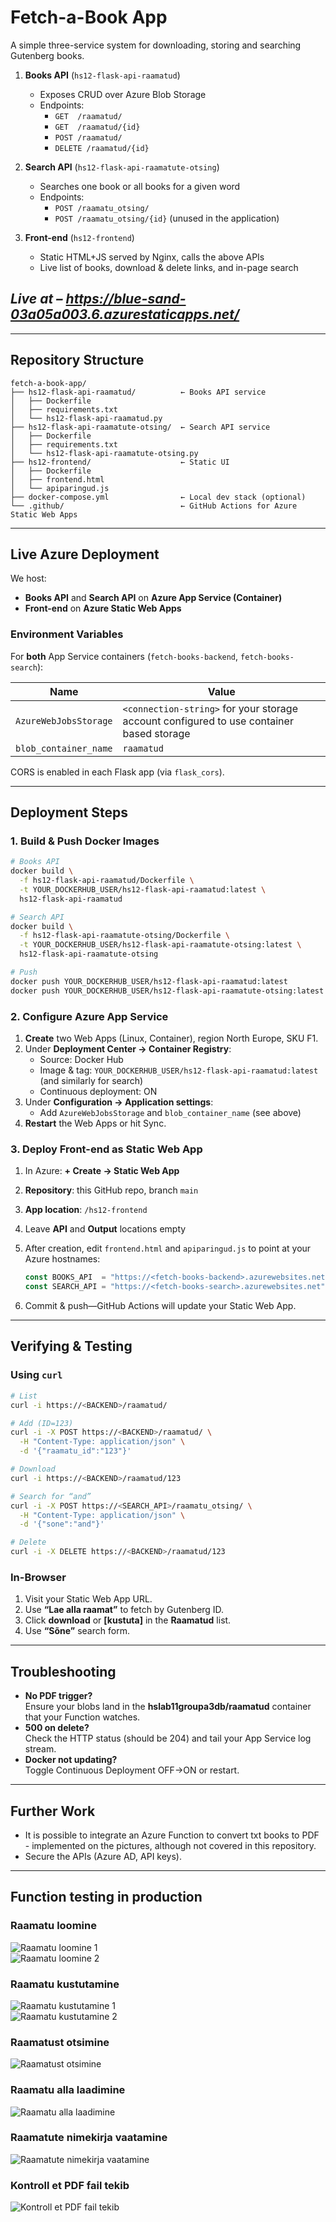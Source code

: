 # Fetch-a-Book App

A simple three-service system for downloading, storing and searching Gutenberg books.

1. **Books API** (`hs12-flask-api-raamatud`)  
   - Exposes CRUD over Azure Blob Storage   
   - Endpoints:  
     - `GET  /raamatud/`  
     - `GET  /raamatud/{id}`  
     - `POST /raamatud/`  
     - `DELETE /raamatud/{id}`  

2. **Search API** (`hs12-flask-api-raamatute-otsing`)  
   - Searches one book or all books for a given word  
   - Endpoints:  
     - `POST /raamatu_otsing/`  
     - `POST /raamatu_otsing/{id}`  (unused in the application)

3. **Front-end** (`hs12-frontend`)  
   - Static HTML+JS served by Nginx, calls the above APIs  
   - Live list of books, download & delete links, and in-page search  

## *Live at – https://blue-sand-03a05a003.6.azurestaticapps.net/*


---

## Repository Structure

```
fetch-a-book-app/
├── hs12-flask-api-raamatud/          ← Books API service
│   ├── Dockerfile
│   ├── requirements.txt
│   └── hs12-flask-api-raamatud.py
├── hs12-flask-api-raamatute-otsing/  ← Search API service
│   ├── Dockerfile
│   ├── requirements.txt
│   └── hs12-flask-api-raamatute-otsing.py
├── hs12-frontend/                    ← Static UI
│   ├── Dockerfile
│   ├── frontend.html
│   └── apiparingud.js
├── docker-compose.yml                ← Local dev stack (optional)
└── .github/                          ← GitHub Actions for Azure Static Web Apps
```

---

## Live Azure Deployment

We host:

- **Books API** and **Search API** on **Azure App Service (Container)**  
- **Front-end** on **Azure Static Web Apps**  

### Environment Variables

For **both** App Service containers (`fetch-books-backend`, `fetch-books-search`):

| Name                  | Value                                                                                    |
| --------------------- |------------------------------------------------------------------------------------------|
| `AzureWebJobsStorage` | `<connection-string>` for your storage account configured to use container based storage |
| `blob_container_name` | `raamatud`                                                                               |

CORS is enabled in each Flask app (via `flask_cors`).

---

## Deployment Steps

### 1. Build & Push Docker Images

```bash
# Books API
docker build \
  -f hs12-flask-api-raamatud/Dockerfile \
  -t YOUR_DOCKERHUB_USER/hs12-flask-api-raamatud:latest \
  hs12-flask-api-raamatud

# Search API
docker build \
  -f hs12-flask-api-raamatute-otsing/Dockerfile \
  -t YOUR_DOCKERHUB_USER/hs12-flask-api-raamatute-otsing:latest \
  hs12-flask-api-raamatute-otsing

# Push
docker push YOUR_DOCKERHUB_USER/hs12-flask-api-raamatud:latest
docker push YOUR_DOCKERHUB_USER/hs12-flask-api-raamatute-otsing:latest
```

### 2. Configure Azure App Service

1. **Create** two Web Apps (Linux, Container), region North Europe, SKU F1.  
2. Under **Deployment Center → Container Registry**:  
   - Source: Docker Hub  
   - Image & tag: `YOUR_DOCKERHUB_USER/hs12-flask-api-raamatud:latest` (and similarly for search)  
   - Continuous deployment: ON  
3. Under **Configuration → Application settings**:  
   - Add `AzureWebJobsStorage` and `blob_container_name` (see above)  
4. **Restart** the Web Apps or hit Sync.

### 3. Deploy Front-end as Static Web App

1. In Azure: **+ Create → Static Web App**  
2. **Repository**: this GitHub repo, branch `main`  
3. **App location**: `/hs12-frontend`  
4. Leave **API** and **Output** locations empty  
5. After creation, edit `frontend.html` and `apiparingud.js` to point at your Azure hostnames:

   ```js
   const BOOKS_API  = "https://<fetch-books-backend>.azurewebsites.net";
   const SEARCH_API = "https://<fetch-books-search>.azurewebsites.net";
   ```

6. Commit & push—GitHub Actions will update your Static Web App.

---

## Verifying & Testing

### Using `curl`

```bash
# List
curl -i https://<BACKEND>/raamatud/

# Add (ID=123)
curl -i -X POST https://<BACKEND>/raamatud/ \
  -H "Content-Type: application/json" \
  -d '{"raamatu_id":"123"}'

# Download
curl -i https://<BACKEND>/raamatud/123

# Search for “and”
curl -i -X POST https://<SEARCH_API>/raamatu_otsing/ \
  -H "Content-Type: application/json" \
  -d '{"sone":"and"}'

# Delete
curl -i -X DELETE https://<BACKEND>/raamatud/123
```

### In-Browser

1. Visit your Static Web App URL.  
2. Use **“Lae alla raamat”** to fetch by Gutenberg ID.  
3. Click **download** or **[kustuta]** in the **Raamatud** list.  
4. Use **“Sõne”** search form.

---

## Troubleshooting

- **No PDF trigger?**  
  Ensure your blobs land in the **hslab11groupa3db/raamatud** container that your Function watches.  
- **500 on delete?**  
  Check the HTTP status (should be 204) and tail your App Service log stream.  
- **Docker not updating?**  
  Toggle Continuous Deployment OFF→ON or restart.  

---

## Further Work

- It is possible to integrate an Azure Function to convert txt books to PDF - implemented on the pictures, although not covered in this repository.
- Secure the APIs (Azure AD, API keys).

---

## Function testing in production

### Raamatu loomine
![Raamatu loomine 1](images/Raamatu-loomine1.png)  
![Raamatu loomine 2](images/Raamatu-loomine2.png)

### Raamatu kustutamine
![Raamatu kustutamine 1](images/Raamatu-kustutamine1.png)  
![Raamatu kustutamine 2](images/Raamatu-kustutamine2.png)

### Raamatust otsimine
![Raamatust otsimine](images/Raamatust-otsimine.png)  

### Raamatu alla laadimine
![Raamatu alla laadimine](images/Raamatu-alla-laadimine.png)  

### Raamatute nimekirja vaatamine
![Raamatute nimekirja vaatamine](images/Raamatute-nimekirja-vaatamine.png)  

### Kontroll et PDF fail tekib
![Kontroll et PDF fail tekib](images/Kontroll-et-PDF-fail-tekib.png)
